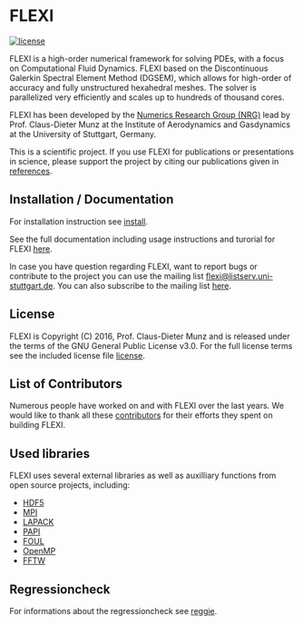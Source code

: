 # FLEXI

[![license](https://img.shields.io/github/license/flexi-framework/flexi.svg?maxAge=2592000)]()

FLEXI is a high-order numerical framework for solving PDEs,
with a focus on Computational Fluid Dynamics.
FLEXI based on the Discontinuous Galerkin Spectral Element
Method (DGSEM), which allows for high-order of accuracy
and fully unstructured hexahedral meshes.
The solver is parallelized very efficiently and scales up
to hundreds of thousand cores.

FLEXI has been developed by the [Numerics Research Group (NRG)][nrg]
lead by Prof. Claus-Dieter Munz at the Institute of Aerodynamics
and Gasdynamics at the University of Stuttgart, Germany.

This is a scientific project. If you use FLEXI for publications or
presentations in science, please support the project by citing
our publications given in [references](REFERENCE.md).

## Installation / Documentation

For installation instruction see [install](INSTALL.md).

See the full documentation including usage instructions and
turorial for FLEXI [here][flexi].

In case you have question regarding FLEXI, want to report bugs
or contribute to the project you can use the mailing list
<flexi@listserv.uni-stuttgart.de>.
You can also subscribe to the mailing list [here][list].

## License
FLEXI is Copyright (C) 2016, Prof. Claus-Dieter Munz and is
released under the terms of the
GNU General Public License v3.0. For the full license terms see
the included license file [license](LICENSE.md).

## List of Contributors
Numerous people have worked on and with FLEXI over the last years.
We would like to thank all these [contributors](CONTRIBUTORS.md)
for their efforts they spent on building FLEXI.

## Used libraries

FLEXI uses several external libraries as well as auxilliary functions from open source projects, including:
* [HDF5](https://www.hdfgroup.org/)
* [MPI](http://www.mcs.anl.gov/research/projects/mpi/)
* [LAPACK](http://www.netlib.org/lapack/)
* [PAPI](http://icl.cs.utk.edu/papi/)
* [FOUL](http://foul.sourceforge.net/)
* [OpenMP](http://www.openmp.org/)
* [FFTW](http://www.fftw.org/)

[nrg]:  https://www.iag.uni-stuttgart.de/arbeitsgruppen/numerische-methoden/
[flexi]: https://www.flexi-project.org/
[list]: https://listserv.uni-stuttgart.de/mailman/listinfo/flexi

## Regressioncheck

For informations about the regressioncheck see [reggie](REGGIE.md).

